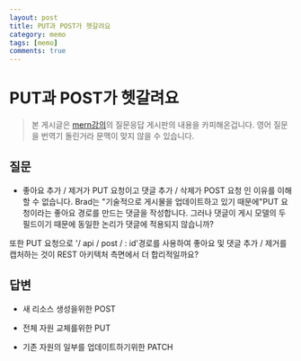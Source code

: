 ```yaml
---
layout: post
title: PUT과 POST가 헷갈려요
category: memo
tags: [memo]
comments: true
---
```


# PUT과 POST가 헷갈려요

> 본 게시글은 [mern강의](https://www.udemy.com/course/mern-stack-front-to-back/learn/lecture/14555852#questions/11774024)의 질문응답 게시판의 내용을 카피해온겁니다.
> 영어 질문을 번역기 돌린거라 문맥이 맞지 않을 수 있습니다.

## 질문

- 좋아요 추가 / 제거가 PUT 요청이고 댓글 추가 / 삭제가 POST 요청 인 이유를 이해할 수 없습니다. Brad는 "기술적으로 게시물을 업데이트하고 있기 때문에"PUT 요청이라는 좋아요 경로를 만드는 댓글을 작성합니다. 그러나 댓글이 게시 모델의 두 필드이기 때문에 동일한 논리가 댓글에 적용되지 않습니까?<br>

또한 PUT 요청으로 '/ api / post / : id'경로를 사용하여 좋아요 및 댓글 추가 / 제거를 캡처하는 것이 REST 아키텍처 측면에서 더 합리적일까요?<br>

## 답변

- 새 리소스 생성을위한 POST

- 전체 자원 교체를위한 PUT

- 기존 자원의 일부를 업데이트하기위한 PATCH
